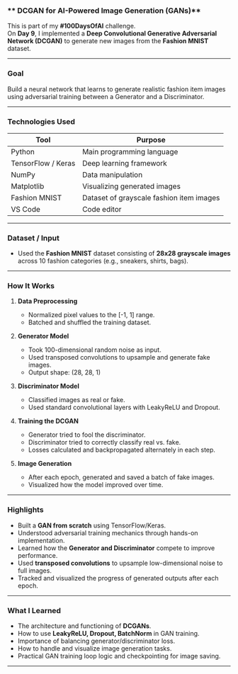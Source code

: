 
### ** DCGAN for AI-Powered Image Generation (GANs)**  
This is part of my **#100DaysOfAI** challenge.  
On **Day 9**, I implemented a **Deep Convolutional Generative Adversarial Network (DCGAN)** to generate new images from the **Fashion MNIST** dataset.

---

### **Goal**  
Build a neural network that learns to generate realistic fashion item images using adversarial training between a Generator and a Discriminator.

---

### **Technologies Used**

| Tool             | Purpose                                            |
|------------------|----------------------------------------------------|
| Python           | Main programming language                          |
| TensorFlow / Keras | Deep learning framework                          |
| NumPy            | Data manipulation                                  |
| Matplotlib       | Visualizing generated images                       |
| Fashion MNIST    | Dataset of grayscale fashion item images           |
| VS Code          | Code editor                                        |

---

### **Dataset / Input**  
- Used the **Fashion MNIST** dataset consisting of **28x28 grayscale images** across 10 fashion categories (e.g., sneakers, shirts, bags).

---

### **How It Works**

1. **Data Preprocessing**
   - Normalized pixel values to the [-1, 1] range.
   - Batched and shuffled the training dataset.

2. **Generator Model**
   - Took 100-dimensional random noise as input.
   - Used transposed convolutions to upsample and generate fake images.
   - Output shape: (28, 28, 1)

3. **Discriminator Model**
   - Classified images as real or fake.
   - Used standard convolutional layers with LeakyReLU and Dropout.

4. **Training the DCGAN**
   - Generator tried to fool the discriminator.
   - Discriminator tried to correctly classify real vs. fake.
   - Losses calculated and backpropagated alternately in each step.

5. **Image Generation**
   - After each epoch, generated and saved a batch of fake images.
   - Visualized how the model improved over time.

---

### **Highlights**

- Built a **GAN from scratch** using TensorFlow/Keras.
- Understood adversarial training mechanics through hands-on implementation.
- Learned how the **Generator and Discriminator** compete to improve performance.
- Used **transposed convolutions** to upsample low-dimensional noise to full images.
- Tracked and visualized the progress of generated outputs after each epoch.

---

### **What I Learned**

- The architecture and functioning of **DCGANs**.
- How to use **LeakyReLU, Dropout, BatchNorm** in GAN training.
- Importance of balancing generator/discriminator loss.
- How to handle and visualize image generation tasks.
- Practical GAN training loop logic and checkpointing for image saving.

---

